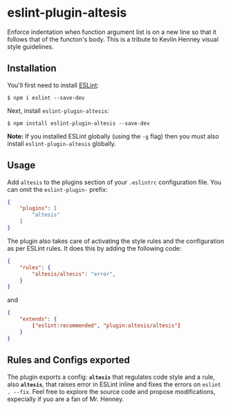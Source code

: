 # eslint-plugin-altesis

Enforce indentation when function argument list is on a new line so that it follows that of the functon's body.
This is a tribute to Kevlin Henney visual style guidelines.

## Installation

You'll first need to install [ESLint](http://eslint.org):

```
$ npm i eslint --save-dev
```

Next, install `eslint-plugin-altesis`:

```
$ npm install eslint-plugin-altesis --save-dev
```

**Note:** If you installed ESLint globally (using the `-g` flag) then you must also install `eslint-plugin-altesis` globally.

## Usage

Add `altesis` to the plugins section of your `.eslintrc` configuration file. You can omit the `eslint-plugin-` prefix:

```json
{
    "plugins": [
        "altesis"
    ]
}
```

The plugin also takes care of activating the style rules and the configuration as per ESLint rules.
It does this by adding the following code:

```json
{
    "rules": {
        "altesis/altesis": "error",
    }
}
```

and

```json
{
    "extends": {
        ["eslint:recommended", "plugin:altesis/altesis"]
    }
}
```


## Rules and Configs exported

The plugin exports a config: **`altesis`** that regulates code style and a rule, also **`altesis`**, that raises error in ESLint inline and fixes the errors on `eslint . --fix`.
Feel free to explore the source code and propose modifications, expecially if yuo are a fan of Mr. Henney.
